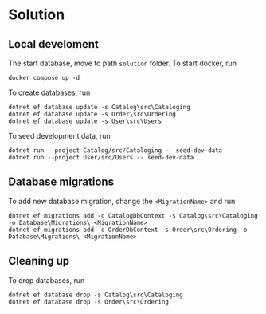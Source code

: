 # Solution

## Local develoment


The start database, move to path `solution` folder. To start docker, run

```
docker compose up -d
```

To create databases, run

```
dotnet ef database update -s Catalog\src\Cataloging
dotnet ef database update -s Order\src\Ordering
dotnet ef database update -s User\src\Users
```

To seed development data, run 

```
dotnet run --project Catalog/src/Cataloging -- seed-dev-data
dotnet run --project User/src/Users -- seed-dev-data
```

## Database migrations

To add new database migration, change the `<MigrationName>` and run

```
dotnet ef migrations add -c CatalogDbContext -s Catalog\src\Cataloging -o Database\Migrations\ <MigrationName>
dotnet ef migrations add -c OrderDbContext -s Order\src\Ordering -o Database\Migrations\ <MigrationName>
```

## Cleaning up

To drop databases, run

```
dotnet ef database drop -s Catalog\src\Cataloging
dotnet ef database drop -s Order\src\Ordering
```

